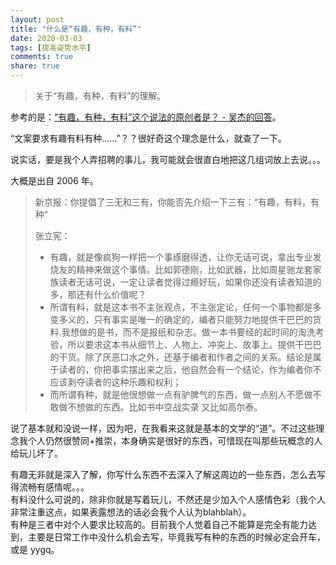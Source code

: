 ```yaml
---
layout: post
title: "什么是“有趣，有种，有料”"
date: 2020-03-03
tags: [提高姿势水平]
comments: true
share: true
---
```


> 关于“有趣，有种，有料”的理解。

参考的是：[“有趣，有种，有料”这个说法的原创者是？ - 吴杰的回答](https://www.zhihu.com/question/22509770/answer/31780180)。

“文案要求有趣有料有种……”？？很好奇这个理念是什么，就查了一下。

说实话，要是我个人弄招聘的事儿，我可能就会很直白地把这几组词放上去说。。。

大概是出自 2006 年。

> 新京报：你提倡了三无和三有，你能否先介绍一下三有：“有趣，有料，有种”
> 
> 张立宪：<br/>
> * 有趣，就是像疯狗一样把一个事琢磨得透，让你无话可说，拿出专业发烧友的精神来做这个事情。比如郭德刚，比如武器，比如周星驰龙套家族读者无话可说，一定让读者觉得过瘾好玩，如果你还没有读者知道的多，那还有什么价值呢？
> * 所谓有料，就是这本书不主张观点，不主张定论，任何一个事物都是多变多义的，只有事实是唯一的确定的，编者只能努力地提供干巴巴的货料.我想做的是书，而不是报纸和杂志。做一本书要经的起时间的淘洗考验，所以要求这本书从细节上、人物上、冲突上、故事上。提供干巴巴的干货。除了厌恶口水之外，还基于编者和作者之间的关系。结论是属于读者的，你把事实摆出来之后，他自然会有一个结论，作为编者你不应该剥夺读者的这种乐趣和权利；
> * 而所谓有种，就是他很想做一点有驴脾气的东西，做一点别人不愿做不敢做不想做的东西。比如书中空战实录 又比如高尔泰。

说了基本就和没说一样，因为吧，在我看来这就是基本的文学的“道”。不过这些理念我个人仍然很赞同+推崇，本身确实是很好的东西，可惜现在叫那些玩概念的人给玩儿坏了。

有趣无非就是深入了解，你写什么东西不去深入了解这周边的一些东西，怎么去写得流畅有感情呢。。。<br/>有料没什么可说的，除非你就是写着玩儿，不然还是少加入个人感情色彩（我个人非常注重这点，如果表露想法的话必会我个人认为blahblah）。<br/>有种是三者中对个人要求比较高的。目前我个人觉着自己不能算是完全有能力达到，主要是日常工作中没什么机会去写，毕竟我写有种的东西的时候必定会开车，或是 yygq。